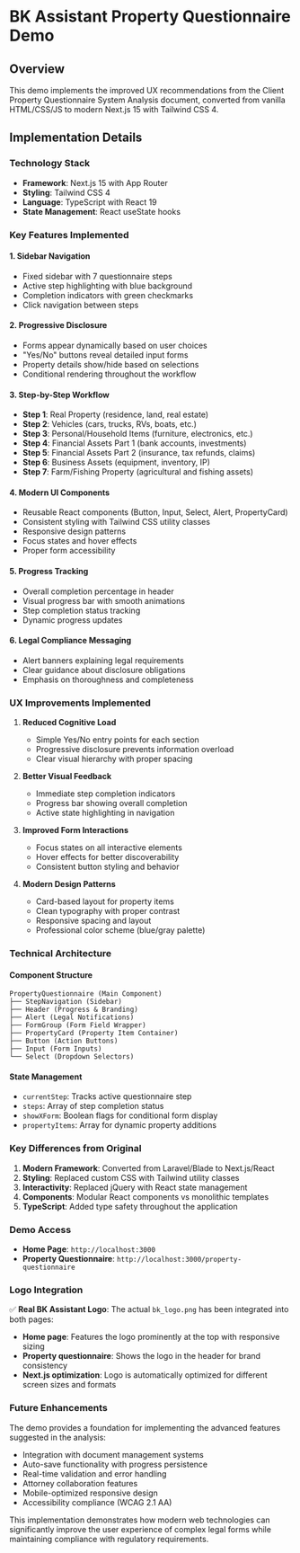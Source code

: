 # BK Assistant Property Questionnaire Demo

## Overview

This demo implements the improved UX recommendations from the Client Property Questionnaire System Analysis document, converted from vanilla HTML/CSS/JS to modern Next.js 15 with Tailwind CSS 4.

## Implementation Details

### Technology Stack
- **Framework**: Next.js 15 with App Router
- **Styling**: Tailwind CSS 4
- **Language**: TypeScript with React 19
- **State Management**: React useState hooks

### Key Features Implemented

#### 1. **Sidebar Navigation**
- Fixed sidebar with 7 questionnaire steps
- Active step highlighting with blue background
- Completion indicators with green checkmarks
- Click navigation between steps

#### 2. **Progressive Disclosure**
- Forms appear dynamically based on user choices
- "Yes/No" buttons reveal detailed input forms
- Property details show/hide based on selections
- Conditional rendering throughout the workflow

#### 3. **Step-by-Step Workflow**
- **Step 1**: Real Property (residence, land, real estate)
- **Step 2**: Vehicles (cars, trucks, RVs, boats, etc.)
- **Step 3**: Personal/Household Items (furniture, electronics, etc.)
- **Step 4**: Financial Assets Part 1 (bank accounts, investments)
- **Step 5**: Financial Assets Part 2 (insurance, tax refunds, claims)
- **Step 6**: Business Assets (equipment, inventory, IP)
- **Step 7**: Farm/Fishing Property (agricultural and fishing assets)

#### 4. **Modern UI Components**
- Reusable React components (Button, Input, Select, Alert, PropertyCard)
- Consistent styling with Tailwind CSS utility classes
- Responsive design patterns
- Focus states and hover effects
- Proper form accessibility

#### 5. **Progress Tracking**
- Overall completion percentage in header
- Visual progress bar with smooth animations
- Step completion status tracking
- Dynamic progress updates

#### 6. **Legal Compliance Messaging**
- Alert banners explaining legal requirements
- Clear guidance about disclosure obligations
- Emphasis on thoroughness and completeness

### UX Improvements Implemented

1. **Reduced Cognitive Load**
   - Simple Yes/No entry points for each section
   - Progressive disclosure prevents information overload
   - Clear visual hierarchy with proper spacing

2. **Better Visual Feedback**
   - Immediate step completion indicators
   - Progress bar showing overall completion
   - Active state highlighting in navigation

3. **Improved Form Interactions**
   - Focus states on all interactive elements
   - Hover effects for better discoverability
   - Consistent button styling and behavior

4. **Modern Design Patterns**
   - Card-based layout for property items
   - Clean typography with proper contrast
   - Responsive spacing and layout
   - Professional color scheme (blue/gray palette)

### Technical Architecture

#### Component Structure
```
PropertyQuestionnaire (Main Component)
├── StepNavigation (Sidebar)
├── Header (Progress & Branding)
├── Alert (Legal Notifications)
├── FormGroup (Form Field Wrapper)
├── PropertyCard (Property Item Container)
├── Button (Action Buttons)
├── Input (Form Inputs)
└── Select (Dropdown Selectors)
```

#### State Management
- `currentStep`: Tracks active questionnaire step
- `steps`: Array of step completion status
- `showXForm`: Boolean flags for conditional form display
- `propertyItems`: Array for dynamic property additions

### Key Differences from Original

1. **Modern Framework**: Converted from Laravel/Blade to Next.js/React
2. **Styling**: Replaced custom CSS with Tailwind utility classes
3. **Interactivity**: Replaced jQuery with React state management
4. **Components**: Modular React components vs monolithic templates
5. **TypeScript**: Added type safety throughout the application

### Demo Access

- **Home Page**: `http://localhost:3000`
- **Property Questionnaire**: `http://localhost:3000/property-questionnaire`

### Logo Integration

✅ **Real BK Assistant Logo**: The actual `bk_logo.png` has been integrated into both pages:
- **Home page**: Features the logo prominently at the top with responsive sizing
- **Property questionnaire**: Shows the logo in the header for brand consistency
- **Next.js optimization**: Logo is automatically optimized for different screen sizes and formats

### Future Enhancements

The demo provides a foundation for implementing the advanced features suggested in the analysis:
- Integration with document management systems
- Auto-save functionality with progress persistence
- Real-time validation and error handling
- Attorney collaboration features
- Mobile-optimized responsive design
- Accessibility compliance (WCAG 2.1 AA)

This implementation demonstrates how modern web technologies can significantly improve the user experience of complex legal forms while maintaining compliance with regulatory requirements. 